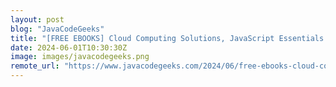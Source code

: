 ```yaml
---
layout: post
blog: "JavaCodeGeeks"
title: "[FREE EBOOKS] Cloud Computing Solutions, JavaScript Essentials For Dummies & Four More Best Selling Titles"
date: 2024-06-01T10:30:30Z
image: images/javacodegeeks.png
remote_url: "https://www.javacodegeeks.com/2024/06/free-ebooks-cloud-computing-solutions-javascript-essentials-for-dummies-four-more-best-selling-titles.html"
---
```

